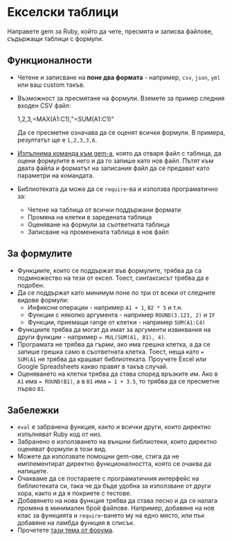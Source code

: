 # Екселски таблици

Направете gem за Ruby, който да чете, пресмята и записва файлове, съдържащи таблици с формули.

## Функционалности

- Четене и записване на **поне два формата** - например, `csv`, `json`, `yml` или ваш custom такъв.
- Възможност за пресмятане на формули. Вземете за пример следния входен CSV файл:

    1,2,3,=MAX(A1:C1),"=SUM(A1:C1)"

  Да се пресметне означава да се оценят всички формули. В примера, резултатът ще е `1,2,3,3,6`.
- [Изпълнима команда към gem-a](http://guides.rubygems.org/make-your-own-gem/#adding-an-executable),
  която да отваря файл с таблица, да оцени формулите в него и да го запише като нов файл.
  Пътят към двата файла и форматът на записания файл да се предават като параметри на командата.
- Библиотеката да може да се `require`-ва и използва програматично за:
    - Четене на таблица от всички поддържани формати
    - Промяна на клетки в заредената таблица
    - Оценяване на формули за съответната таблица
    - Записване на променената таблица в нов файл

## За формулите

- Функциите, които се поддържат във формулите, трябва да са подмножество на тези от ексел.
  Тоест, синтаксисът трябва да е подобен.
- Да се поддържат като минимум поне по три от всеки от следните видове формули:
    - Инфиксни операции - например `A1 + 1`, `B2 * 5` и т.н.
    - Функции с няколко аргумента - например `ROUND(3.123, 2)` и `IF`
    - Функции, приемащи range от клетки - например `SUM(A1:C4)`
- Функциите трябва да могат да имат за аргументи извиквания на други функции - например `= MUL(SUM(A1, B1), 4)`.
- Програмата не трябва да гърми, ако има грешна клетка, а да се запише грешка само в съответната клетка.
  Тоест, неща като `= SUM(A1` не трябва да крашват библиотеката.
  Проучете Excel или Google Spreadsheets какво правят в такъв случай.
- Оценяването на клетки трябва да става според връзките им. Ако в `A1` има `= ROUND(B1)`, а в `B1` има
  `= 1 + 3.5`, то трябва да се пресметне първо `B1`.

## Забележки

- `eval` е забранена функция, както и всички други, които директно изпълняват Ruby код от низ.
- Забранено е използването на външни библиотеки, които директно оценяват формули в този вид.
- Можете да използвате помощни gem-ове, стига да не имплементират директно функционалността,
  която се очаква да напишете.
- Очакваме да се постараете с програматичния интерфейс на библиотеката си, така че да бъде удобна
  за използване от други хора, както и да я покриете с тестове.
- Добавянето на нова функция трябва да става лесно и да се налага промяна в минимален брой файлове.
  Например, добавяне на нов клас за функцията и `require`-ването му на едно място, или пък добавяне
  на ламбда функция в списък.
- Прочетете [тази тема от форума](http://fmi.ruby.bg/topics/419).
